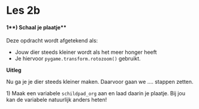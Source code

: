 # Les 2b

#### 1**\) Schaal je plaatje**

Deze opdracht wordt afgetekend als:

* Jouw dier steeds kleiner wordt als het meer honger heeft
* Je hiervoor `pygame.transform.rotozoom()` gebruikt.

**Uitleg**

Nu ga je je dier steeds kleiner maken. Daarvoor gaan we .... stappen zetten.

1\) Maak een variabele `schildpad_org` aan en laad daarin je plaatje. Bij jou kan de variabele natuurlijk anders heten!





